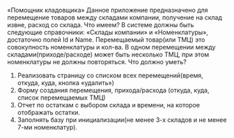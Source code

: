 «Помощник кладовщика»
Данное приложение предназначено для перемещение товаров между складами компании, получение на склад извне, расход со склада. 
Что имеем?
В системе должны быть следующие справочники: «Склады компании» и «Номенклатуры», достаточно полей Id и Name. 
Перемещаемый товар(или ТМЦ) это совокупность номенклатуры и кол-ва. 
В одном перемещении между складами(приходе/расходе) может быть несколько ТМЦ, при этом номенклатуры не должны повторяться.
Что должно уметь?
1)	Реализовать страницу со списком всех перемещений(время, откуда, куда, кнопка «удалить»)
2)	Форму создания перемещения, прихода/расхода (откуда, куда, список перемещаемых ТМЦ) 
3)	Отчет по остаткам с выбором склада и времени, на которое отображать остатки.
4)	Заполнять базу при инициализации(не менее 3-х складов и не менее 7-ми номенклатур).
